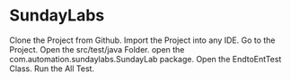 # SundayLabs
 Clone the Project from Github.
 Import the Project into any IDE.
 Go to the Project.
 Open the src/test/java Folder.
 open the com.automation.sundaylabs.SundayLab package.
 Open the EndtoEntTest Class.
 Run the All Test.
